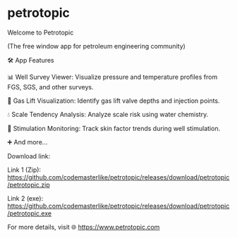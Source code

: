 # petrotopic

Welcome to Petrotopic

(The free window app for petroleum engineering community)

🛠️ App Features

📊 Well Survey Viewer: Visualize pressure and temperature profiles from FGS, SGS, and other surveys.

🎯 Gas Lift Visualization: Identify gas lift valve depths and injection points.

💧 Scale Tendency Analysis: Analyze scale risk using water chemistry.

🔧 Stimulation Monitoring: Track skin factor trends during well stimulation.

➕ And more…

Download link: 

Link 1 (Zip): https://github.com/codemasterlike/petrotopic/releases/download/petrotopic/petrotopic.zip

Link 2 (exe): https://github.com/codemasterlike/petrotopic/releases/download/petrotopic/petrotopic.exe

For more details, visit 🌐 https://www.petrotopic.com
